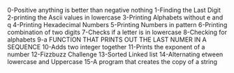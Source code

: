 0-Positive anything is better than negative nothing
1-Finding the Last Digit
2-printing the Ascii values in lowercase
3-Printing Alphabets without e and q
4-Printing Hexadecimal Numbers
5-Printing Numbers in pattern
6-Printing combination of two digits
7-Checks if a letter is in lowercase
8-Checking for alphabets
9-a FUNCTION THAT PRINTS OUT THE LAST NUMER IN A SEQUENCE
10-Adds two integer together
11-Prints the exponent of a number
12-Fizzbuzz Challenge
13-Sorted Linked list
14-Alternating etween lowercase and Uppercase
15-A program that creates the copy of a string
